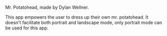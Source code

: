 Mr. Potatohead, made by Dylan Wellner.

This app empowers the user to dress up their own mr. potatohead.
It doesn't facilitate both portrait and landscape mode, only portrait mode can be used for this app.
